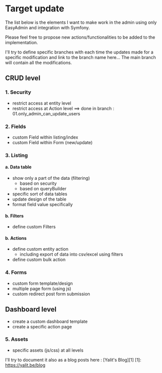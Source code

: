 # Target update

The list below is the elements I want to make work in the admin using only EasyAdmin and integration with Symfony.

Please feel free to propose new actions/functionalities to be added to the implementation.

I'll try to define specific branches with each time the updates made for a specific modification and link to the branch name here... The main branch will contain all the modifications.

## CRUD level
### 1. Security
- restrict access at entity level
- restrict access at Action level ==> done in branch : 01.only_admin_can_update_users 

### 2. Fields
- custom Field within listing/index
- custom Field within Form (new/update)

### 3. Listing
#### a. Data table
- show only a part of the data (filtering)
  - based on security
  - based on queryBuilder
- specific sort of data tables
- update design of the table
- format field value specifically

#### b. Filters
- define custom Filters

#### b. Actions
- define custom entity action
  - including export of data into csv/excel using filters
- define custom bulk action

### 4. Forms
- custom form template/design
- multiple page form (using js)
- custom redirect post form submission

## Dashboard level
- create a custom dashboard template
- create a specific action page 

### 5. Assets
- specific assets (js/css) at all levels


I'll try to document it also as a blog posts here : [Yalit's Blog][1]
[1]: https://yalit.be/blog